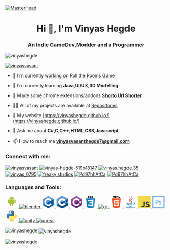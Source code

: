 [![MasterHead](https://miro.medium.com/max/1400/1*rB-3Q2k7o9qk8IyAzx-TRA.gif)](https://vinyashegde.github.io)
<h1 align="center">Hi 👋, I'm Vinyas Hegde</h1>
<h3 align="center">An Indie GameDev,Modder and a Programmer</h3>
<!---<img align="right" alt="Coding" height="200" width="300" src="https://i.pinimg.com/originals/f6/6c/6b/f66c6b5196ecaa71907ae9d17bf26f57.gif">--->

<p align="left"> <img src="https://komarev.com/ghpvc/?username=vinyashegde&label=Profile%20views&color=0e75b6&style=flat" alt="vinyashegde" /> </p>

<p align="left"> <a href="https://twitter.com/vinyasvasant" target="blank"><img src="https://img.shields.io/twitter/follow/vinyasvasant?logo=twitter&style=for-the-badge" alt="vinyasvasant" /></a> </p>

- 🔭 I’m currently working on [Roll the Rooms Game](https://github.com/vinyashegde/Rolll-the-Dice-Gamejam)

- 🌱 I’m currently learning **Java,UI/UX,3D Modelling**

- 🤗 Made some chrome extensions/addons [**Shorto Url Shorter**](https://microsoftedge.microsoft.com/addons/detail/shorto-url-shorter/fblkkccdkgkcmjpbpldapdfelpflpkgp)

- 👨‍💻 All of my projects are available at [Repositories](https://github.com/vinyashegde?tab=repositories)

- 📝 My website [https://vinyashegde.github.io/](https://vinyashegde.github.io/)

- 💬 Ask me about **C#,C,C++,HTML,CSS,Javascript**

- 📫 How to reach me **vinyasvasanthegde7@gmail.com**

<h3 align="left">Connect with me:</h3>
<p align="left">
<a href="https://twitter.com/vinyasvasant" target="blank"><img align="center" src="https://raw.githubusercontent.com/rahuldkjain/github-profile-readme-generator/master/src/images/icons/Social/twitter.svg" alt="vinyasvasant" height="30" width="40" /></a>
<a href="https://linkedin.com/in/vinyas-hegde-519b18147" target="blank"><img align="center" src="https://raw.githubusercontent.com/rahuldkjain/github-profile-readme-generator/master/src/images/icons/Social/linked-in-alt.svg" alt="vinyas-hegde-519b18147" height="30" width="40" /></a>
<a href="https://fb.com/vinyas.hegde.35" target="blank"><img align="center" src="https://raw.githubusercontent.com/rahuldkjain/github-profile-readme-generator/master/src/images/icons/Social/facebook.svg" alt="vinyas.hegde.35" height="30" width="40" /></a>
<a href="https://instagram.com/vinyas_0795" target="blank"><img align="center" src="https://raw.githubusercontent.com/rahuldkjain/github-profile-readme-generator/master/src/images/icons/Social/instagram.svg" alt="vinyas_0795" height="30" width="40" /></a>
<a href="https://www.youtube.com/c/freaky studios" target="blank"><img align="center" src="https://raw.githubusercontent.com/rahuldkjain/github-profile-readme-generator/master/src/images/icons/Social/youtube.svg" alt="freaky studios" height="30" width="40" /></a>
<a href="https://discord.gg/Pd97hhAtCa" target="blank"><img align="center" src="https://raw.githubusercontent.com/rahuldkjain/github-profile-readme-generator/master/src/images/icons/Social/discord.svg" alt="Pd97hhAtCa" height="30" width="40" /></a>
<a href="https://g.dev/devmanus" target="blank"><img align="center" src="https://seeklogo.com/images/G/google-developers-logo-F8BF3155AC-seeklogo.com.png" alt="Pd97hhAtCa" height="30" width="50" /></a>
</p>

<h3 align="left">Languages and Tools:</h3>
<p align="left"> <a href="https://developer.android.com" target="_blank" rel="noreferrer"> <img src="https://raw.githubusercontent.com/devicons/devicon/master/icons/android/android-original-wordmark.svg" alt="android" width="40" height="40"/> </a> <a href="https://www.blender.org/" target="_blank" rel="noreferrer"> <img src="https://download.blender.org/branding/community/blender_community_badge_white.svg" alt="blender" width="40" height="40"/> </a> <a href="https://www.cprogramming.com/" target="_blank" rel="noreferrer"> <img src="https://raw.githubusercontent.com/devicons/devicon/master/icons/c/c-original.svg" alt="c" width="40" height="40"/> </a> <a href="https://www.w3schools.com/cpp/" target="_blank" rel="noreferrer"> <img src="https://raw.githubusercontent.com/devicons/devicon/master/icons/cplusplus/cplusplus-original.svg" alt="cplusplus" width="40" height="40"/> </a> <a href="https://www.w3schools.com/cs/" target="_blank" rel="noreferrer"> <img src="https://raw.githubusercontent.com/devicons/devicon/master/icons/csharp/csharp-original.svg" alt="csharp" width="40" height="40"/> </a> <a href="https://www.w3schools.com/css/" target="_blank" rel="noreferrer"> <img src="https://raw.githubusercontent.com/devicons/devicon/master/icons/css3/css3-original-wordmark.svg" alt="css3" width="40" height="40"/> </a> <a href="https://git-scm.com/" target="_blank" rel="noreferrer"> <img src="https://www.vectorlogo.zone/logos/git-scm/git-scm-icon.svg" alt="git" width="40" height="40"/> </a> <a href="https://www.w3.org/html/" target="_blank" rel="noreferrer"> <img src="https://raw.githubusercontent.com/devicons/devicon/master/icons/html5/html5-original-wordmark.svg" alt="html5" width="40" height="40"/> </a> <a href="https://www.java.com" target="_blank" rel="noreferrer"> <img src="https://raw.githubusercontent.com/devicons/devicon/master/icons/java/java-original.svg" alt="java" width="40" height="40"/> </a> <a href="https://developer.mozilla.org/en-US/docs/Web/JavaScript" target="_blank" rel="noreferrer"> <img src="https://raw.githubusercontent.com/devicons/devicon/master/icons/javascript/javascript-original.svg" alt="javascript" width="40" height="40"/> </a> <a href="https://www.photoshop.com/en" target="_blank" rel="noreferrer"> <img src="https://raw.githubusercontent.com/devicons/devicon/master/icons/photoshop/photoshop-line.svg" alt="photoshop" width="40" height="40"/> </a> <a href="https://www.python.org" target="_blank" rel="noreferrer"> <img src="https://raw.githubusercontent.com/devicons/devicon/master/icons/python/python-original.svg" alt="python" width="40" height="40"/> </a> <a href="https://unity.com/" target="_blank" rel="noreferrer"> <img src="https://www.vectorlogo.zone/logos/unity3d/unity3d-icon.svg" alt="unity" width="40" height="40"/> </a> <a href="https://unrealengine.com/" target="_blank" rel="noreferrer"> <img src="https://raw.githubusercontent.com/kenangundogan/fontisto/036b7eca71aab1bef8e6a0518f7329f13ed62f6b/icons/svg/brand/unreal-engine.svg" alt="unreal" width="40" height="40"/> </a> </p>

<p><img align="left" src="https://github-readme-stats.vercel.app/api/top-langs?username=vinyashegde&show_icons=true&locale=en&layout=compact" alt="vinyashegde" /></p>

<p>&nbsp;<img align="center" src="https://github-readme-stats.vercel.app/api?username=vinyashegde&show_icons=true&locale=en" alt="vinyashegde" /></p>

<p><img align="center" src="https://github-readme-streak-stats.herokuapp.com/?user=vinyashegde&" alt="vinyashegde" /></p>
